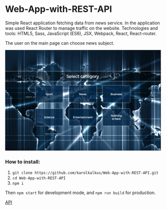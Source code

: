  # Web-App-with-REST-API 
 Simple React application fetching data from news service. In the application was used React Router to manage traffic on the website.
Technologies and tools: HTML5, Sass, JavaScript (ES6), JSX, Webpack, React, React-router.

The user on the main page can choose news subject.

![API](news.png)

### How to install:
1. `git clone https://github.com/karolkalkus/Web-App-with-REST-API.git`
2. `cd Web-App-with-REST-API`
3. `npm i`

Then `npm start` for development mode, and `npm run build` for production.


[API](https://karolkalkus.github.io/Web-App-with-REST-API/.)
